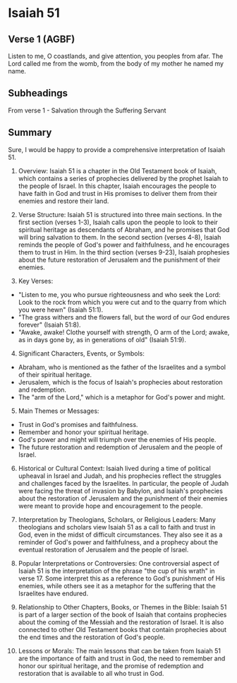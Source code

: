 # Isaiah 51

## Verse 1 (AGBF)

Listen to me, O coastlands, and give attention, you peoples from afar. The Lord called me from the womb, from the body of my mother he named my name.

## Subheadings

From verse 1 - Salvation through the Suffering Servant

## Summary

Sure, I would be happy to provide a comprehensive interpretation of Isaiah 51.

1. Overview: 
Isaiah 51 is a chapter in the Old Testament book of Isaiah, which contains a series of prophecies delivered by the prophet Isaiah to the people of Israel. In this chapter, Isaiah encourages the people to have faith in God and trust in His promises to deliver them from their enemies and restore their land.

2. Verse Structure: 
Isaiah 51 is structured into three main sections. In the first section (verses 1-3), Isaiah calls upon the people to look to their spiritual heritage as descendants of Abraham, and he promises that God will bring salvation to them. In the second section (verses 4-8), Isaiah reminds the people of God's power and faithfulness, and he encourages them to trust in Him. In the third section (verses 9-23), Isaiah prophesies about the future restoration of Jerusalem and the punishment of their enemies.

3. Key Verses: 
- "Listen to me, you who pursue righteousness and who seek the Lord: Look to the rock from which you were cut and to the quarry from which you were hewn" (Isaiah 51:1).
- "The grass withers and the flowers fall, but the word of our God endures forever" (Isaiah 51:8).
- "Awake, awake! Clothe yourself with strength, O arm of the Lord; awake, as in days gone by, as in generations of old" (Isaiah 51:9).

4. Significant Characters, Events, or Symbols: 
- Abraham, who is mentioned as the father of the Israelites and a symbol of their spiritual heritage.
- Jerusalem, which is the focus of Isaiah's prophecies about restoration and redemption.
- The "arm of the Lord," which is a metaphor for God's power and might.

5. Main Themes or Messages: 
- Trust in God's promises and faithfulness.
- Remember and honor your spiritual heritage.
- God's power and might will triumph over the enemies of His people.
- The future restoration and redemption of Jerusalem and the people of Israel.

6. Historical or Cultural Context: 
Isaiah lived during a time of political upheaval in Israel and Judah, and his prophecies reflect the struggles and challenges faced by the Israelites. In particular, the people of Judah were facing the threat of invasion by Babylon, and Isaiah's prophecies about the restoration of Jerusalem and the punishment of their enemies were meant to provide hope and encouragement to the people.

7. Interpretation by Theologians, Scholars, or Religious Leaders: 
Many theologians and scholars view Isaiah 51 as a call to faith and trust in God, even in the midst of difficult circumstances. They also see it as a reminder of God's power and faithfulness, and a prophecy about the eventual restoration of Jerusalem and the people of Israel.

8. Popular Interpretations or Controversies: 
One controversial aspect of Isaiah 51 is the interpretation of the phrase "the cup of his wrath" in verse 17. Some interpret this as a reference to God's punishment of His enemies, while others see it as a metaphor for the suffering that the Israelites have endured.

9. Relationship to Other Chapters, Books, or Themes in the Bible: 
Isaiah 51 is part of a larger section of the book of Isaiah that contains prophecies about the coming of the Messiah and the restoration of Israel. It is also connected to other Old Testament books that contain prophecies about the end times and the restoration of God's people.

10. Lessons or Morals: 
The main lessons that can be taken from Isaiah 51 are the importance of faith and trust in God, the need to remember and honor our spiritual heritage, and the promise of redemption and restoration that is available to all who trust in God.